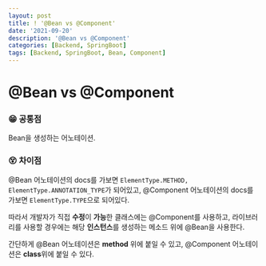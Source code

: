```yaml
---
layout: post
title: ! '@Bean vs @Component'
date: '2021-09-20'
description: '@Bean vs @Component'
categories: [Backend, SpringBoot]
tags: [Backend, SpringBoot, Bean, Component]
---
```

# @Bean vs @Component

### 😁 공통점

Bean을 생성하는 어노테이션.

### 😵 차이점

@Bean 어노테이션의 docs를 가보면 `ElementType.METHOD, ElementType.ANNOTATION_TYPE`가 되어있고, @Component 어노테이션의 docs를 가보면 `ElementType.TYPE`으로 되어있다.

따라서 개발자가 직접 **수정**이 **가능**한 클래스에는 @Component를 사용하고, 라이브러리를 사용할 경우에는 해당 **인스턴스**를 생성하는 메소드 위에 @Bean을 사용한다.

간단하게 @Bean 어노테이션은 **method** 위에 붙일 수 있고, @Component 어노테이션은 **class**위에 붙일 수 있다.

